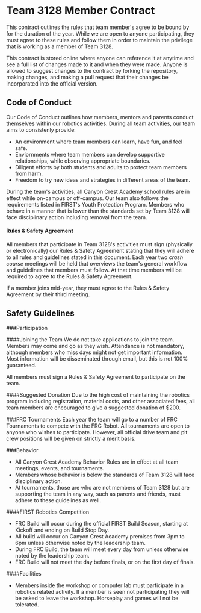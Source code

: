 Team 3128 Member Contract
=====

This contract outlines the rules that team member's agree to be bound by for the duration of the year. While we are open to anyone participating, they must agree to these rules and follow them in order to maintain the privilege that is working as a member of Team 3128.

This contract is stored online where anyone can reference it at anytime and see a full list of changes made to it and when they were made. Anyone is allowed to suggest changes to the contract by forking the repository, making changes, and making a pull request that their changes be incorporated into the official version.

Code of Conduct
-----

Our Code of Conduct outlines how members, mentors and parents conduct themselves within our robotics activities. During all team activities, our team aims to consistenly provide:
* An environment where team members can learn, have fun, and feel safe.
* Enviornments where team members can develop supportive relationships, while observing appropriate boundaries.
* Diligent efforts by both students and adults to protect team members from harm.
* Freedom to try new ideas and strategies in different areas of the team.

During the team's activities, all Canyon Crest Academy school rules are in effect while on-campus or off-campus. Our team also follows the requirements listed in FIRST's Youth Protection Program. Members who behave in a manner that is lower than the standards set by Team 3128 will face disciplinary action including removal from the team.

#### Rules & Safety Agreement

All members that participate in Team 3128's activities must sign (physically or electronically) our Rules & Safety Agreement stating that they will adhere to all rules and guidelines stated in this document. Each year two *crash course* meetings will be held that overviews the team's general workflow and guidelines that members must follow. At that time members will be required to agree to the Rules & Safety Agreement.

If a member joins mid-year, they must agree to the Rules & Safety Agreement by their third meeting.

Safety Guidelines
-----

###Participation

####Joining the Team
We do not take applications to join the team. Members may come and go as they wish. Attendance is not mandatory, although members who miss days might not get important information. Most information will be disseminated through email, but this is not 100% guaranteed.

All members must sign a Rules & Safety Agreement to participate on the team.

####Suggested Donation
Due to the high cost of maintaining the robotics program including registration, material costs, and other associated fees, all team members are encouraged to give a suggested donation of $200. 

###FRC Tournaments
Each year the team will go to a number of FRC Tournaments to compete with the FRC Robot. All tournaments are open to anyone who wishes to participate. However, all official drive team and pit crew positions will be given on strictly a merit basis.


###Behavior
- All Canyon Crest Academy Behavior Rules are in effect at all team meetings, events, and tournaments.
- Members whose behavior is below the standards of Team 3128 will face disciplinary action.
- At tournaments, those are who are not members of Team 3128 but are supporting the team in any way, such as parents and friends, must adhere to these guidelines as well.

####FIRST Robotics Competition
- FRC Build will occur during the official FIRST Build Season, starting at Kickoff and ending on Build Stop Day.
- All build will occur on Canyon Crest Academy premises from 3pm to 6pm unless otherwise noted by the leadership team.
- During FRC Build, the team will meet every day from unless otherwise noted by the leadership team.
- FRC Build will not meet the day before finals, or on the first day of finals.

####Facilities
- Members inside the workshop or computer lab must participate in a robotics related activity. If a member is seen not participating they will be asked to leave the workshop. Horseplay and games will not be tolerated.
